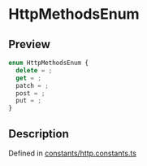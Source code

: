 
      
# HttpMethodsEnum

<div class="api-docs__section" data-reactroot="">

## Preview

</div><div class="api-docs__preview enum" data-reactroot="">

```ts
enum HttpMethodsEnum {
  delete = ; 
  get = ; 
  patch = ; 
  post = ; 
  put = ; 
}
```

</div><div class="api-docs__section" data-reactroot="">

## Description

</div><div class="api-docs__description" data-reactroot=""><span class="api-docs__do-not-parse">



</span></div><div class="api-docs__definition" data-reactroot="">

Defined in [constants/http.constants.ts](https://github.com/BetterTyped/hyper-fetch/blob/089b54eb/packages/core/src/constants/http.constants.ts#L1)

</div>